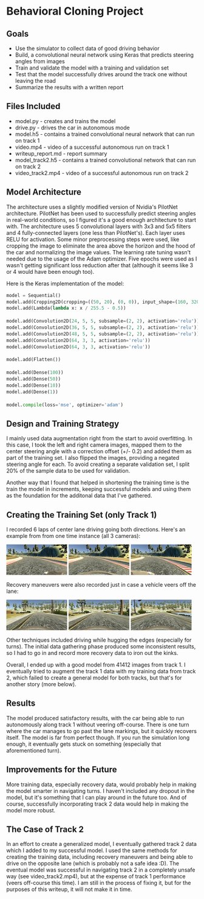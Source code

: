 # **Behavioral Cloning Project**

## Goals
* Use the simulator to collect data of good driving behavior
* Build, a convolutional neural network using Keras that predicts steering angles from images
* Train and validate the model with a training and validation set
* Test that the model successfully drives around the track one without leaving the road
* Summarize the results with a written report

[//]: # (Image References)

[center]: ./images/center_cam.jpg "Center Camera Image"
[left]: ./images/left_cam.jpg "Left Camera Image"
[right]: ./images/right_cam.jpg "Right Camera Image"
[recovery1]: ./images/recovery1.jpg "Recovery Image 1"
[recovery2]: ./images/recovery2.jpg "Recovery Image 2"
[recovery3]: ./images/recovery3.jpg "Recovery Image 3"

## Files Included
* model.py - creates and trains the model
* drive.py - drives the car in autonomous mode
* model.h5 - contains a trained convolutional neural network that can run on track 1
* video.mp4 - video of a successful autonomous run on track 1
* writeup_report.md - report summary
* model_track2.h5 - contains a trained convolutional network that can run on track 2
* video_track2.mp4 - video of a successful autonomous run on track 2

## Model Architecture

The architecture uses a slightly modified version of Nvidia's PilotNet architecture. PilotNet has been used to successfully predict steering angles in real-world conditions, so I figured it's a good enough architecture to start with. The architecture uses 5 convolutional layers with 3x3 and 5x5 filters and 4 fully-connected layers (one less than PilotNet's). Each layer uses RELU for activation. Some minor preprocessing steps were used, like cropping the image to eliminate the area above the horizon and the hood of the car and normalizing the image values. The learning rate tuning wasn't needed due to the usage of the Adam optimizer. Five epochs were used as I wasn't getting significant loss reduction after that (although it seems like 3 or 4 would have been enough too).

Here is the Keras implementation of the model:
```python
model = Sequential()
model.add(Cropping2D(cropping=((50, 20), (0, 0)), input_shape=(160, 320, 3)))
model.add(Lambda(lambda x: x / 255.5 - 0.5))

model.add(Convolution2D(24, 5, 5, subsample=(2, 2), activation='relu'))
model.add(Convolution2D(36, 5, 5, subsample=(2, 2), activation='relu'))
model.add(Convolution2D(48, 5, 5, subsample=(2, 2), activation='relu'))
model.add(Convolution2D(64, 3, 3, activation='relu'))
model.add(Convolution2D(64, 3, 3, activation='relu'))

model.add(Flatten())

model.add(Dense(100))
model.add(Dense(50))
model.add(Dense(10))
model.add(Dense(1))

model.compile(loss='mse', optimizer='adam')
```

## Design and Training Strategy

I mainly used data augmentation right from the start to avoid overfitting. In this case, I took the left and right camera images, mapped them to the center steering angle with a correction offset (+/- 0.2) and added them as part of the training set. I also flipped the images, providing a negated steering angle for each. To avoid creating a separate validation set, I split 20% of the sample data to be used for validation.

Another way that I found that helped in shortening the training time is the train the model in increments, keeping successful models and using them as the foundation for the additonal data that I've gathered.

## Creating the Training Set (only Track 1)

I recorded 6 laps of center lane driving going both directions. Here's an example from from one time instance (all 3 cameras):

![alt text][left]
![alt text][center]
![alt text][right]

Recovery maneuvers were also recorded just in case a vehicle veers off the lane:

![alt text][recovery1]
![alt text][recovery2]
![alt text][recovery3]

Other techniques included driving while hugging the edges (especially for turns). The initial data gathering phase produced some inconsistent results, so I had to go in and record more recovery data to iron out the kinks.

Overall, I ended up with a good model from 41412 images from track 1. I eventually tried to augment the track 1 data with my training data from track 2, which failed to create a general model for both tracks, but that's for another story (more below).

## Results

The model produced satisfactory results, with the car being able to run autonomously along track 1 without veering off-course. There is one turn where the car manages to go past the lane markings, but it quickly recovers itself. The model is far from perfect though. If you run the simulation long enough, it eventually gets stuck on something (especially that aforementioned turn).

## Improvements for the Future

More training data, especially recovery data, would probably help in making the model smarter in navigating turns. I haven't included any dropout in the model, but it's something that I can play around in the future too. And of course, successfully incorporating track 2 data would help in making the model more robust.

## The Case of Track 2

In an effort to create a generalized model, I eventually gathered track 2 data which I added to my successful model. I used the same methods for creating the training data, including recovery maneuvers and being able to drive on the opposite lane (which is probably not a safe idea :D). The eventual model was successful in navigating track 2 in a completely unsafe way (see video_track2.mp4), but at the expense of track 1 performance (veers off-course this time). I am still in the process of fixing it, but for the purposes of this writeup, it will not make it in time.
